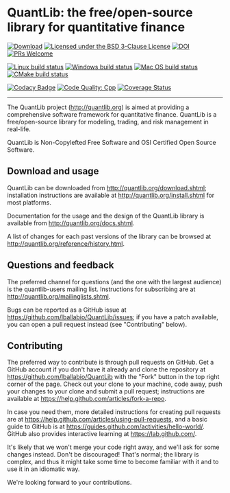 
# QuantLib: the free/open-source library for quantitative finance

[![Download](https://api.bintray.com/packages/quantlib/releases/QuantLib/images/download.svg)](https://bintray.com/quantlib/releases/QuantLib/_latestVersion)
[![Licensed under the BSD 3-Clause License](https://img.shields.io/badge/License-BSD--3--Clause-blue.svg)](https://github.com/lballabio/QuantLib/blob/master/LICENSE.TXT)
[![DOI](https://zenodo.org/badge/DOI/10.5281/zenodo.1440997.svg)](https://doi.org/10.5281/zenodo.1440997)
[![PRs Welcome](https://img.shields.io/badge/PRs%20-welcome-brightgreen.svg)](#contributing)

[![Linux build status](https://github.com/lballabio/QuantLib/workflows/Linux%20build/badge.svg?branch=master)](https://github.com/lballabio/QuantLib/actions?query=workflow%3A%22Linux+build%22)
[![Windows build status](https://ci.appveyor.com/api/projects/status/bmpiucu74eldfkm0/branch/master?svg=true)](https://ci.appveyor.com/project/lballabio/quantlib/branch/master)
[![Mac OS build status](https://github.com/lballabio/QuantLib/workflows/Mac%20OS%20build/badge.svg?branch=master)](https://github.com/lballabio/QuantLib/actions?query=workflow%3A%22Mac+OS+build%22)
[![CMake build status](https://github.com/lballabio/QuantLib/workflows/CMake%20build/badge.svg?branch=master)](https://github.com/lballabio/QuantLib/actions?query=workflow%3A%22CMake+build%22)

[![Codacy Badge](https://api.codacy.com/project/badge/Grade/b4bc1058db994f24aa931b119a885eea)](https://www.codacy.com/app/lballabio/QuantLib)
[![Code Quality: Cpp](https://img.shields.io/lgtm/grade/cpp/g/lballabio/QuantLib.svg?logo=lgtm&logoWidth=18)](https://lgtm.com/projects/g/lballabio/QuantLib/context:cpp)
[![Coverage Status](https://coveralls.io/repos/github/lballabio/QuantLib/badge.svg?branch=master)](https://coveralls.io/github/lballabio/QuantLib?branch=master)

---

The QuantLib project (<http://quantlib.org>) is aimed at providing a
comprehensive software framework for quantitative finance. QuantLib is
a free/open-source library for modeling, trading, and risk management
in real-life.

QuantLib is Non-Copylefted Free Software and OSI Certified Open Source
Software.


## Download and usage

QuantLib can be downloaded from <http://quantlib.org/download.shtml>;
installation instructions are available at
<http://quantlib.org/install.shtml> for most platforms.

Documentation for the usage and the design of the QuantLib library is
available from <http://quantlib.org/docs.shtml>.

A list of changes for each past versions of the library can be
browsed at <http://quantlib.org/reference/history.html>.


## Questions and feedback

The preferred channel for questions (and the one with the largest
audience) is the quantlib-users mailing list.  Instructions for
subscribing are at <http://quantlib.org/mailinglists.shtml>.

Bugs can be reported as a GitHub issue at
<https://github.com/lballabio/QuantLib/issues>; if you have a patch
available, you can open a pull request instead (see "Contributing"
below).


## Contributing

The preferred way to contribute is through pull requests on GitHub.
Get a GitHub account if you don't have it already and clone the
repository at <https://github.com/lballabio/QuantLib> with the "Fork"
button in the top right corner of the page. Check out your clone to
your machine, code away, push your changes to your clone and submit a
pull request; instructions are available at
<https://help.github.com/articles/fork-a-repo>.

In case you need them, more detailed instructions for creating pull
requests are at
<https://help.github.com/articles/using-pull-requests>, and a basic
guide to GitHub is at
<https://guides.github.com/activities/hello-world/>.  GitHub also
provides interactive learning at <https://lab.github.com/>.

It's likely that we won't merge your code right away, and we'll ask
for some changes instead. Don't be discouraged! That's normal; the
library is complex, and thus it might take some time to become
familiar with it and to use it in an idiomatic way.

We're looking forward to your contributions.

